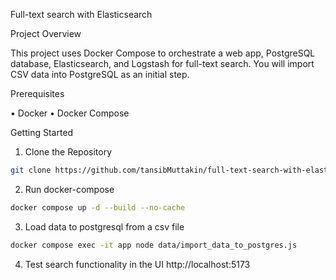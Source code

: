 Full-text search with Elasticsearch

Project Overview

This project uses Docker Compose to orchestrate a web app, PostgreSQL database, Elasticsearch, and Logstash for full-text search. You will import CSV data into PostgreSQL as an initial step.

Prerequisites

•  Docker
•  Docker Compose

Getting Started

1. Clone the Repository

```bash 
git clone https://github.com/tansibMuttakin/full-text-search-with-elasticsearch.git
```

2. Run docker-compose

``` bash 
docker compose up -d --build --no-cache
```

3. Load data to postgresql from a csv file

``` bash 
docker compose exec -it app node data/import_data_to_postgres.js
```

4. Test search functionality in the UI
http://localhost:5173